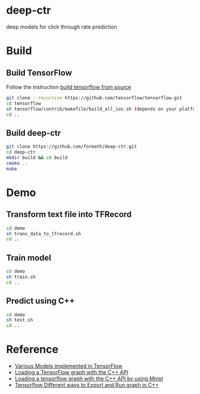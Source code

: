 # deep-ctr
deep models for click through rate prediction

# Build

## Build TensorFlow
Follow the instruction [build tensorflow from source](https://github.com/tensorflow/tensorflow/tree/master/tensorflow/contrib/makefile)
```bash
git clone --recursive https://github.com/tensorflow/tensorflow.git
cd tensorflow
sh tensorflow/contrib/makefile/build_all_ios.sh (depends on your platform)
cd ..
```

## Build deep-ctr
```bash
git clone https://github.com/formath/deep-ctr.git
cd deep-ctr
mkdir build && cd build
cmake ..
make
```

# Demo

## Transform text file into TFRecord
```bash
cd demo
sh trans_data_to_tfrecord.sh
cd ..
```

## Train model
```bash
cd demo
sh train.sh
cd ..
```

## Predict using C++
```bash
cd demo
sh test.sh
cd ..
```

# Reference
* [Various Models implemented in TensorFlow](https://github.com/formath/tensorflow-models)
* [Loading a TensorFlow graph with the C++ API](https://medium.com/jim-fleming/loading-a-tensorflow-graph-with-the-c-api-4caaff88463f)
* [Loading a tensorflow graph with the C++ API by using Mnist](http://jackytung8085.blogspot.jp/2016/06/loading-tensorflow-graph-with-c-api-by.html)
* [Tensorflow Different ways to Export and Run graph in C++](https://stackoverflow.com/questions/35508866/tensorflow-different-ways-to-export-and-run-graph-in-c/43639305#43639305)

